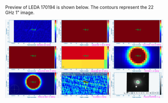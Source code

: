 Preview of LEDA 170194 is shown below. The contours represent the 22 GHz 1" image. 

![LEDA170194.png](LEDA170194.png "LEDA170194")


